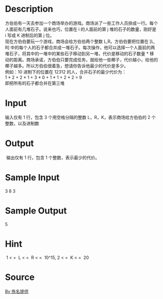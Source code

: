 
# Description

<div class="content"><div>方伯伯有一天去参加一个商场举办的游戏。商场派了一些工作人员排成一行。每个人面前有几堆石子。说来也巧，位置在 i 的人面前的第 j 堆的石子的数量，刚好是 i 写成 K 进制后的第 j 位。</div>
<div>现在方伯伯要玩一个游戏，商场会给方伯伯两个整数 L,R。方伯伯要把位置在 [L, R] 中的每个人的石子都合并成一堆石子。每次操作，他可以选择一个人面前的两堆石子，将其中的一堆中的某些石子移动到另一堆，代价是移动的石子数量 * 移动的距离。商场承诺，方伯伯只要完成任务，就给他一些椰子，代价越小，给他的椰子越多。所以方伯伯很着急，想请你告诉他最少的代价是多少。</div>
<div>例如：10 进制下的位置在 12312 的人，合并石子的最少代价为：</div>
<div>1 * 2 + 2 * 1 + 3 * 0 + 1 * 1 + 2 * 2 = 9</div>
<div>即把所有的石子都合并在第三堆</div>
<div></div></div>

# Input

<div class="content"><div>输入仅有 1 行，包含 3 个用空格分隔的整数 L，R，K，表示商场给方伯伯的 2 个整数，以及进制数</div>
<div></div></div>

# Output

<div class="content"><p> 输出仅有 1 行，包含 1 个整数，表示最少的代价。</p>
<div></div></div>

# Sample Input

<div class="content"><span class="sampledata">3 8 3</span></div>

# Sample Output

<div class="content"><span class="sampledata">5</span></div>

# Hint

<div class="content"><p></p><p> 1 &lt; =  L &lt; =  R &lt; =  10^15, 2 &lt; =  K &lt; =  20</p><p></p></div>

# Source

<div class="content"><p><a href="problemset.php?search=By 佚名提供">By 佚名提供</a></p></div>

